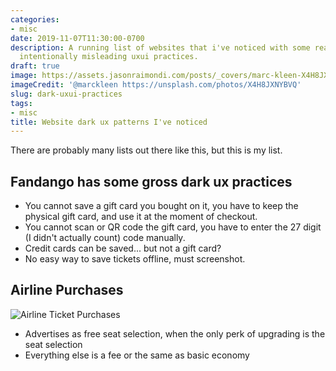 ```yaml
---
categories:
- misc
date: 2019-11-07T11:30:00-0700
description: A running list of websites that i've noticed with some really gross or
  intentionally misleading uxui practices.
draft: true
image: https://assets.jasonraimondi.com/posts/_covers/marc-kleen-X4H8JXNYBVQ-unsplash.jpg
imageCredit: '@marckleen https://unsplash.com/photos/X4H8JXNYBVQ'
slug: dark-uxui-practices
tags:
- misc
title: Website dark ux patterns I've noticed
---
```

 

There are probably many lists out there like this, but this is my list.

## Fandango has some gross dark ux practices

* You cannot save a gift card you bought on it, you have to keep the physical gift card, and use it at the moment of checkout.
* You cannot scan or QR code the gift card, you have to enter the 27 digit (I didn't actually count) code manually.
* Credit cards can be saved... but not a gift card?
* No easy way to save tickets offline, must screenshot.

## Airline Purchases

![Airline Ticket Purchases](https://assets.jasonraimondi.com/posts/2019/11/darkux/google-american-airlines.png)
* Advertises as free seat selection, when the only perk of upgrading is the seat selection
* Everything else is a fee or the same as basic economy
